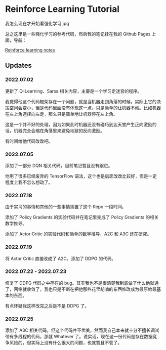 # Reinforce Learning Tutorial

我怎么现在才开始看强化学习.jpg

总之这里是一些强化学习的参考代码，然后我的笔记挂在我的 Github Pages 上面，导航：

[Reinforce learning notes](https://ashitemaru.github.io/2022/06/30/note-of-rl/)

## Updates

### 2022.07.02

更新了 Q-Learning、Sarsa 相关内容，主要是一个学习走迷宫的程序。

我觉得他这个代码框架存在一个问题，就是当机器走到角落的时候，实际上它的决策空间会变小，但是代码里面没有体现这一点，只是简单的让机器不动。比如机器在左上角选择向左走，那么只是简单地让机器停在左上角。

这是一个并不好的处理，因为如果此时机器还没有碰巧到达天堂产生正向激励的话，机器完全会缩在角落里来避免地狱的反向激励。

有时间给他代码改改吧。

### 2022.07.05

添加了一部分 DQN 相关代码，目前笔记暂且没有跟进。

他用了很多已经废弃的 TensorFlow 语法，这个也是后面改改比较好，但是一定程度上我不怎么想动了。

### 2022.07.18

由于实习的事情和其他的一些事情搁置了这个 Repo 一段时间。

添加了 Policy Gradients 的实验代码并在笔记里完成了 Policy Gradients 的相关数学推导。

添加了 Actor Critic 的实验代码和简单的数学推导，A2C 和 A3C 还在研究。

### 2022.07.19

将 Actor Critic 直接改成了 A2C，添加了 DDPG 的代码。

### 2022.07.22 - 2022.07.23

修复了 DDPG 代码之中存在的 bug。其实我也不是很清楚我到底做了什么他就通了，网络就收敛了，我也只是不断在把他那些花里胡哨的东西修改成为最原始最基本的东西。

有点怀疑我这样改完之后是不是 DDPG 了。

### 2022.07.25

添加了 A3C 相关代码。但这个代码并不优美，然而我自己本来就十分不擅长调试带有多线程的代码，那就 Whatever 了。说实话，现在这一份代码是存在数据竞争风险的，但实际上没有什么很大的问题，也就暂且不管了。